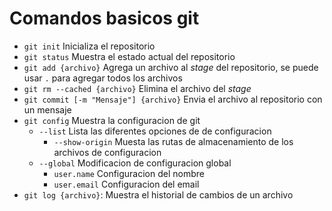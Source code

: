 # Comandos basicos git

* `git init` Inicializa el repositorio
* `git status` Muestra el estado actual del repositorio
* `git add {archivo}` Agrega un archivo al _stage_ del repositorio, se puede usar `.` para agregar todos los archivos
* `git rm --cached {archivo}` Elimina el archivo del _stage_
* `git commit [-m "Mensaje"] {archivo}` Envia el archivo al repositorio con un mensaje
* `git config` Muestra la configuracion de git
    * `--list` Lista las diferentes opciones de de configuracion
        * `--show-origin` Muesta las rutas de almacenamiento de los archivos de configuracion
    * `--global` Modificacion de configuracion global
        * `user.name` Configuracion del nombre
        * `user.email` Configuracion del email
* `git log {archivo}`: Muestra el historial de cambios de un archivo
